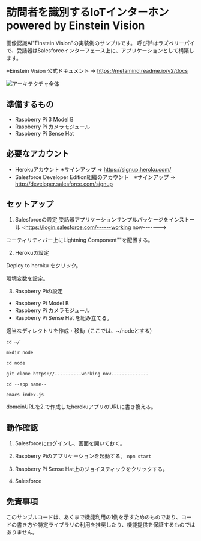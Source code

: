 # 訪問者を識別するIoTインターホン powered by Einstein Vision

画像認識AI"Einstein Vision"の実装例のサンプルです。 呼び鈴はラズベリーパイで、受話器はSalesforceインターフェース上に、アプリケーションとして構築します。

※Einstein Vision 公式ドキュメント ⇒ <https://metamind.readme.io/v2/docs>

![アーキテクチャ全体](https://github.com/misu007/iot-intercom-with-einstein-vision-example/raw/master/img001.png)

## 準備するもの
* Raspberry Pi 3 Model B
* Raspberry Pi カメラモジュール
* Raspberry Pi Sense Hat

## 必要なアカウント
* Herokuアカウント ※サインアップ ⇒ <https://signup.heroku.com/>
* Salesforce Developer Edition組織のアカウント　※サインアップ ⇒ <http://developer.salesforce.com/signup>

## セットアップ
1. Salesforceの設定
受話器アプリケーションサンプルパッケージをインストール
<https://login.salesforce.com/------working now------->


ユーティリティバー上にLightning Component""を配置する。


2. Herokuの設定

Deploy to heroku をクリック。

環境変数を設定。


3. Raspberry Piの設定
* Raspberry Pi Model B
* Raspberry Pi カメラモジュール
* Raspberry Pi Sense Hat
を組み立てる。

適当なディレクトリを作成・移動（ここでは、~/nodeとする）

`cd ~/`

`mkdir node`

`cd node`

`git clone https://----------working now--------------`


`cd --app name--`

`emacs index.js`

domeinURLを2.で作成したherokuアプリのURLに書き換える。


## 動作確認
1. Salesforceにログインし、画面を開いておく。

2. Raspberry Piのアプリケーションを起動する。
`npm start`

3. Raspberry Pi Sense Hat上のジョイスティックをクリックする。

4. Salesforce


## 免責事項
このサンプルコードは、あくまで機能利用の1例を示すためのものであり、コードの書き方や特定ライブラリの利用を推奨したり、機能提供を保証するものではありません。


